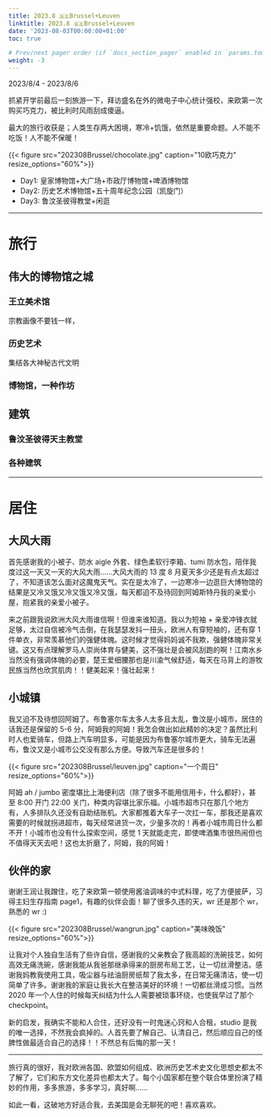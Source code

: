 ```yaml
---
title: 2023.8 🇧🇪Brussel+Leuven
linktitle: 2023.8 🇧🇪Brussel+Leuven
date: '2023-08-03T00:00:00+01:00'
toc: true

# Prev/next pager order (if `docs_section_pager` enabled in `params.toml`)
weight: -3
---
```


2023/8/4 - 2023/8/6

抓紧开学前最后一刻旅游一下，拜访盛名在外的微电子中心统计强校，来欧第一次购买巧克力，被比利时风雨刮成傻逼。

最大的旅行收获是；人类生存两大困境，寒冷+饥饿，依然是重要命题。人不能不吃饭！人不能不保暖！

{{< figure src="202308Brussel/chocolate.jpg" caption="10欧巧克力" resize_options="60%">}}

* Day1: 皇家博物馆+大广场+市政厅博物馆+啤酒博物馆
* Day2: 历史艺术博物馆+五十周年纪念公园（凯旋门）
* Day3: 鲁汶圣彼得教堂+闲逛

---

# 旅行

## 伟大的博物馆之城

### 王立美术馆

宗教画像不要钱一样，

### 历史艺术

集结各大神秘古代文明

### 博物馆，一种作坊

## 建筑

### 鲁汶圣彼得天主教堂

### 各种建筑 

---

# 居住

## 大风大雨

首先感谢我的小被子、防水 aigle 外套、绿色柔软行李箱、tumi 防水包，陪伴我度过这一天又一天的大风大雨……大风大雨的 13 度 8 月夏天多少还是有点太超过了，不知道该怎么面对这魔鬼天气。实在是太冷了，一边寒冷一边逛巨大博物馆的结果是又冷又饿又冷又饿又冷又饿，每天都迫不及待回到阿姆斯特丹我的亲爱小屋，抱紧我的亲爱小被子。

来之前跟我说欧洲大风大雨谁信啊！但谁来谁知道。我以为短袖 + 亲爱冲锋衣就足够，太过自信被冷气击倒，在我瑟瑟发抖一扭头，欧洲人有穿短袖的，还有穿 1 件单衣，非常羡慕他们的强健体魄。这时候才觉得妈妈诚不我欺，强健体魄非常关键。这又有点理解罗马人崇尚体育与健美，这不强壮是会被风刮跑的啊！江南水乡当然没有强调体魄的必要，楚王爱细腰那也是川渝气候舒适，每天在马背上的游牧民族当然也欣赏肌肉！！健美起来！强壮起来！

## 小城镇

我又迫不及待想回阿姆了。布鲁塞尔车太多人太多且太乱，鲁汶是小城市，居住的话我还是保留的 5-6 分，阿姆我的阿姆！我怎会做出如此精妙的决定？虽然比利时人也爱骑车，但路上汽车明显多，可能是因为布鲁塞尔城市更大，骑车无法遍布，鲁汶又是小城市公交没有那么方便。导致汽车还是很多的！

{{< figure src="202308Brussel/leuven.jpg" caption="一个周日" resize_options="60%">}}

阿姆 ah / jumbo 密度堪比上海便利店（除了很多不能用信用卡，什么都好），甚至 8:00 开门 22:00 关门，种类内容堪比家乐福。小城市超市只在那几个地方有，人多排队久还没有自助结账机。大家都推着大车子一次扛一车，那我还是喜欢需要的时候就拐进超市，每天经常进货一次，少量多次的！再者小城市周日什么都不开！小城市也没有什么探索空间，感觉 1 天就能走完，即使啤酒集市很热闹但也不值得天天去吧！这也太折磨了，阿姆，我的阿姆！ 

## 伙伴的家

谢谢王润让我蹭住，吃了来欧第一顿使用酱油调味的中式料理，吃了方便披萨，习得主妇生存指南 page1，有趣的伙伴会面！聊了很多久违的天，wr 还是那个 wr，熟悉的 wr :)

{{< figure src="202308Brussel/wangrun.jpg" caption="美味晚饭" resize_options="60%">}}

让我对个人独自生活有了些许自信，感谢我的父亲教会了我高超的洗碗技艺，如何高效无痛洗碗，感谢我能从我爸那继承得来的厨房布局工艺，让一切丝滑整洁。感谢我妈教我使用工具，吸尘器与祛油厨房纸帮了我太多，在日常无痛清洁，使一切简单了许多。谢谢我的家庭让我长大在整洁美好的环境！一切都丝滑成习惯。当然 2020 年一个人住的时候每天纠结为什么人需要被琐事环绕，也使我早过了那个 checkpoint。

新的启发，我确实不能和人合住，还好没有一时鬼迷心窍和人合租，studio 是我的唯一选择，不然我会疯掉的。人首先要了解自己、认清自己，然后顺应自己的怪脾性做最适合自己的选择！！不然总有后悔的那一天！

---

旅行真的很好，我对欧洲各国、欧盟如何组成、欧洲历史艺术史文化思想史都太不了解了，它们和东方文化差异也都太大了。每个小国家都在整个联合体里扮演了精妙的作用，多多旅游，多多学习，真好啊……

如此一看，这破地方好适合我，去美国是会无聊死的吧！喜欢喜欢。
